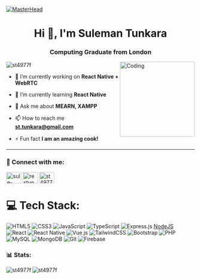 [![MasterHead](https://www.asapdevelopers.com/wp-content/uploads/2020/01/Asap_React_140120.jpg)](https://www.linkedin.com/in/sule-tunkara/)
<h1 align="center">Hi 👋, I'm Suleman Tunkara</h1>
<h3 align="center">Computing Graduate from London</h3>
<img align="right" alt="Coding" width="200" height="200" src="https://media4.giphy.com/media/v1.Y2lkPTc5MGI3NjExMTF4aHF5M3kxMGhnZjN0Y3hxazBlcWVqaDdlZDVwbTQ4OW8zZG40cyZlcD12MV9naWZzX3NlYXJjaCZjdD1n/bGgsc5mWoryfgKBx1u/giphy.gif">

<p align="left"> <img src="https://komarev.com/ghpvc/?username=st4977f&label=Profile%20views&color=0e75b6&style=flat" alt="st4977f" /> </p>

- 🔭 I’m currently working on **React Native + WebRTC**

- 🌱 I’m currently learning **React Native**

- 💬 Ask me about **MEARN, XAMPP**

- 📫 How to reach me **st.tunkara@gmail.com**

- ⚡ Fun fact **I am an amazing cook!**
  
<hr>

<h3 align="left">🔗 Connect with me:</h3>
<p align="left">
<a href="https://linkedin.com/in/sule-tunkara" target="blank"><img align="center" src="https://raw.githubusercontent.com/rahuldkjain/github-profile-readme-generator/master/src/images/icons/Social/linked-in-alt.svg" alt="sule-tunkara" height="30" width="40" /></a>
<a href="https://instagram.com/restunkara" target="blank"><img align="center" src="https://raw.githubusercontent.com/rahuldkjain/github-profile-readme-generator/master/src/images/icons/Social/instagram.svg" alt="restunkara" height="30" width="40" /></a>
<a href="https://www.leetcode.com/st4977f" target="blank"><img align="center" src="https://raw.githubusercontent.com/rahuldkjain/github-profile-readme-generator/master/src/images/icons/Social/leet-code.svg" alt="st4977f" height="30" width="40" /></a>
</p>

# 💻 Tech Stack:
![HTML5](https://img.shields.io/badge/html5-%23E34F26.svg?style=for-the-badge&logo=html5&logoColor=white) ![CSS3](https://img.shields.io/badge/css3-%231572B6.svg?style=for-the-badge&logo=css3&logoColor=white) ![JavaScript](https://img.shields.io/badge/javascript-%23323330.svg?style=for-the-badge&logo=javascript&logoColor=%23F7DF1E) ![TypeScript](https://img.shields.io/badge/typescript-%23007ACC.svg?style=for-the-badge&logo=typescript&logoColor=white) ![Express.js](https://img.shields.io/badge/express.js-%23404d59.svg?style=for-the-badge&logo=express&logoColor=%2361DAFB) [NodeJS](https://img.shields.io/badge/node.js-6DA55F?style=for-the-badge&logo=node.js&logoColor=white) ![React](https://img.shields.io/badge/react-%2320232a.svg?style=for-the-badge&logo=react&logoColor=%2361DAFB) ![React Native](https://img.shields.io/badge/react_native-%2320232a.svg?style=for-the-badge&logo=react&logoColor=%2361DAFB) ![Vue.js](https://img.shields.io/badge/vue.js-%2335495e.svg?style=for-the-badge&logo=vuedotjs&logoColor=%234FC08D) ![TailwindCSS](https://img.shields.io/badge/tailwindcss-%2338B2AC.svg?style=for-the-badge&logo=tailwind-css&logoColor=white) ![Bootstrap](https://img.shields.io/badge/bootstrap-%238511FA.svg?style=for-the-badge&logo=bootstrap&logoColor=white) ![PHP](https://img.shields.io/badge/php-%23777BB4.svg?style=for-the-badge&logo=php&logoColor=white) ![MySQL](https://img.shields.io/badge/mysql-4479A1.svg?style=for-the-badge&logo=mysql&logoColor=white) ![MongoDB](https://img.shields.io/badge/MongoDB-%234ea94b.svg?style=for-the-badge&logo=mongodb&logoColor=white) ![Git](https://img.shields.io/badge/git-%23F05033.svg?style=for-the-badge&logo=git&logoColor=white) ![Firebase](https://img.shields.io/badge/firebase-a08021?style=for-the-badge&logo=firebase&logoColor=ffcd34) 

<h3 align="top">📊 Stats:</h3>

<p><img align="left" src="https://github-readme-stats.vercel.app/api/top-langs?username=st4977f&show_icons=true&locale=en&layout=compact" alt="st4977f" /></p>
<p><img align="left" src="https://github-readme-stats.vercel.app/api?username=st4977f&show_icons=true&locale=en" alt="st4977f" /></p>

